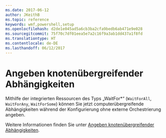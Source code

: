 ```yaml
---
ms.date: 2017-06-12
author: JKeithB
ms.topic: reference
keywords: wmf,powershell,setup
ms.openlocfilehash: d2de1e045ad5a6cb3ba2cfa9bedb6ab471e9e028
ms.sourcegitcommit: 75f70c7df01eea5e7a2c16f9a3ab1dd437a1f8fd
ms.translationtype: HT
ms.contentlocale: de-DE
ms.lasthandoff: 06/12/2017
---
```

<a id="specifying-cross-node-dependencies" class="xliff"></a>
# Angeben knotenübergreifender Abhängigkeiten

Mithilfe der integrierten Ressourcen des Typs „WaitFor\*“ (`WaitForAll`, `WaitForAny`, `WaitForSome`) können Sie jetzt computerübergreifende Abhängigkeiten während der Konfigurierung ohne externe Orchestrierung angeben. 

Weitere Informationen finden Sie unter [Angeben knotenübergreifender Abhängigkeiten](https://msdn.microsoft.com/powershell/dsc/crossnodedependencies).

